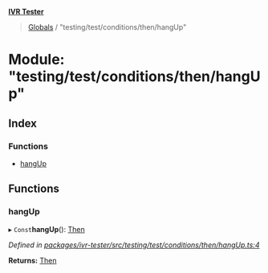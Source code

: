 **[IVR Tester](../README.md)**

> [Globals](../README.md) / "testing/test/conditions/then/hangUp"

# Module: "testing/test/conditions/then/hangUp"

## Index

### Functions

* [hangUp](_testing_test_conditions_then_hangup_.md#hangup)

## Functions

### hangUp

▸ `Const`**hangUp**(): [Then](../interfaces/_testing_test_conditions_then_then_.then.md)

*Defined in [packages/ivr-tester/src/testing/test/conditions/then/hangUp.ts:4](https://github.com/SketchingDev/ivr-tester/blob/437ae33/packages/ivr-tester/src/testing/test/conditions/then/hangUp.ts#L4)*

**Returns:** [Then](../interfaces/_testing_test_conditions_then_then_.then.md)
